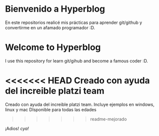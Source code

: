 # Bienvenido a Hyperblog

En este repositorios realicé mis prácticas para aprender git/github y convertirme en un afamado programador :D.

# Welcome to Hyperblog

I use this repository for learn git/gihub and become a famous coder :D.

<<<<<<< HEAD
Creado con ayuda del increible platzi team
=======
Creado con ayuda del increible platzi team.
Incluye ejemplos en windows, linux y mac
DIsponible para todas las edades
>>>>>>> readme-mejorado

¡Adios!
*cya!*
